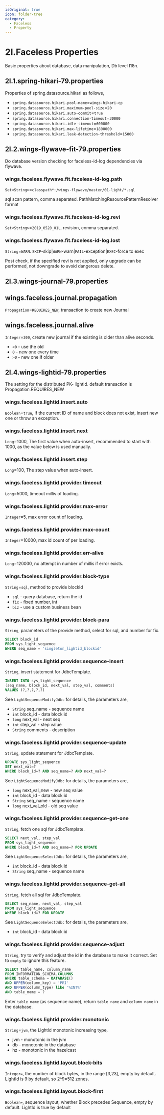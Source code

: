 ```yaml
---
isOriginal: true
icon: folder-tree
category:
  - Faceless
  - Property
---
```


# 2I.Faceless Properties

Basic properties about database, data manipulation, Db level I18n.

## 2I.1.spring-hikari-79.properties

Properties of spring.datasource.hikari as follows,

* `spring.datasource.hikari.pool-name`=`wings-hikari-cp`
* `spring.datasource.hikari.maximum-pool-size`=`20`
* `spring.datasource.hikari.auto-commit`=`true`
* `spring.datasource.hikari.connection-timeout`=`30000`
* `spring.datasource.hikari.idle-timeout`=`600000`
* `spring.datasource.hikari.max-lifetime`=`1800000`
* `spring.datasource.hikari.leak-detection-threshold`=`15000`

## 2I.2.wings-flywave-fit-79.properties

Do database version checking for faceless-id-log dependencies via flywave.

### wings.faceless.flywave.fit.faceless-id-log.path

`Set<String>`=`classpath*:/wings-flywave/master/01-light/*.sql`

sql scan pattern, comma separated. PathMatchingResourcePatternResolver format

### wings.faceless.flywave.fit.faceless-id-log.revi

`Set<String>`=`2019_0520_01L`. revision, comma separated.

### wings.faceless.flywave.fit.faceless-id-log.lost

`String`=`WARN`. `SKIP`-skip|`WARN`-warn|`FAIL`-exception|`EXEC`-force to exec

Post check, if the specified revi is not applied, only upgrade can be performed, not downgrade to avoid dangerous delete.

## 2I.3.wings-journal-79.properties

## wings.faceless.journal.propagation

`Propagation`=`REQUIRES_NEW`, transaction to create new Journal

## wings.faceless.journal.alive

`Integer`=`300`, create new journal if the existing is older than alive seconds.

* `<0` - use the old
* `0`  - new one every time
* `>0` - new one if older

## 2I.4.wings-lightid-79.properties

The setting for the distributed PK- lightid. default transaction is Propagation.REQUIRES_NEW

### wings.faceless.lightid.insert.auto

`Boolean`=`true`, If the current ID of name and block does not exist, insert new one or throw an exception.

### wings.faceless.lightid.insert.next

`Long`=1000, The first value when auto-insert, recommended to start with 1000, as the  value below is used manually.

### wings.faceless.lightid.insert.step

`Long`=100, The step value when auto-insert.

### wings.faceless.lightid.provider.timeout

`Long`=5000, timeout millis of loading.

### wings.faceless.lightid.provider.max-error

`Integer`=5, max error count of loading.

### wings.faceless.lightid.provider.max-count

`Integer`=10000, max id count of per loading.

### wings.faceless.lightid.provider.err-alive

`Long`=120000, no attempt in number of millis if error exists.

### wings.faceless.lightid.provider.block-type

`String`=`sql`, method to provide blockId

* `sql` - query database, return the id
* `fix` - fixed number, int
* `biz` - use a custom business bean

### wings.faceless.lightid.provider.block-para

`String`, parameters of the provide method, select for sql, and number for fix.

```sql
SELECT block_id
FROM sys_light_sequence
WHERE seq_name = 'singleton_lightid_blockid'
```

### wings.faceless.lightid.provider.sequence-insert

`String`, insert statement for JdbcTemplate.

```sql
INSERT INTO sys_light_sequence
(seq_name, block_id, next_val, step_val, comments)
VALUES (?,?,?,?,?)
```

See `LightSequenceModifyJdbc` for details, the parameters are,

* `String` seq_name - sequence name
* `int` block_id - data block id
* `long` next_val - next seq
* `int` step_val - step value
* `String` comments - description

### wings.faceless.lightid.provider.sequence-update

`String`, update statement for JdbcTemplate.

```sql
UPDATE sys_light_sequence
SET next_val=?
WHERE block_id=? AND seq_name=? AND next_val=?
```

See `LightSequenceModifyJdbc` for details, the parameters are,

* `long` next_val_new - new seq value
* `int` block_id - data block id
* `String` seq_name - sequence name
* `long` next_val_old - old seq value

### wings.faceless.lightid.provider.sequence-get-one

`String`, fetch one sql for JdbcTemplate.

```sql
SELECT next_val, step_val
FROM sys_light_sequence
WHERE block_id=? AND seq_name=? FOR UPDATE
```

See `LightSequenceSelectJdbc` for details, the parameters are,

* `int` block_id - data block id
* `String` seq_name - sequence name

### wings.faceless.lightid.provider.sequence-get-all

`String`, fetch all sql for JdbcTemplate.

```sql
SELECT seq_name, next_val, step_val
FROM sys_light_sequence
WHERE block_id=? FOR UPDATE
```

See `LightSequenceSelectJdbc` for details, the parameters are,

* `int` block_id - data block id

### wings.faceless.lightid.provider.sequence-adjust

`String`, try to verify and adjust the id in the database to make it correct. Set to `empty` to ignore this feature.

```sql
SELECT table_name, column_name
FROM INFORMATION_SCHEMA.COLUMNS
WHERE table_schema = DATABASE()
AND UPPER(column_key) = 'PRI'
AND UPPER(column_type) like '%INT%'
AND table_name = ?
```

Enter `table name` (as sequence name), return `table name` and `column name` in the database.

### wings.faceless.lightid.provider.monotonic

`String`=`jvm`, the LightId monotonic increasing type,

* jvm - monotonic in the jvm
* db - monotonic in the database
* hz - monotonic in the hazelcast

### wings.faceless.lightid.layout.block-bits

`Integer=`, the number of block bytes, in the range [3,23], empty by default.
LightId is 9 by default, so 2^9=512 zones.

### wings.faceless.lightid.layout.block-first

`Boolean=`, sequence layout, whether Block precedes Sequence, empty by default.
LightId is true by default
